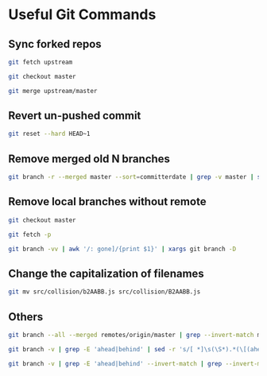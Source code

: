 # Useful Git Commands

## Sync forked repos

```bash
git fetch upstream

git checkout master

git merge upstream/master
```

## Revert un-pushed commit

```bash
git reset --hard HEAD~1
```

## Remove merged old N branches

```bash
git branch -r --merged master --sort=committerdate | grep -v master | sed 's/origin\///' | fmt -1 | head -n -100 | xargs -n 1 git push --delete origin
```

## Remove local branches without remote

```bash
git checkout master

git fetch -p 

git branch -vv | awk '/: gone]/{print $1}' | xargs git branch -D
```

## Change the capitalization of filenames

```bash
git mv src/collision/b2AABB.js src/collision/B2AABB.js
```

## Others

```bash
git branch --all --merged remotes/origin/master | grep --invert-match master | grep --invert-match webrtc | grep --invert-match release | grep --invert-match HEAD | grep "remotes/origin/" | cut -d "/" -f 3- | xargs -n 1 git push --delete origin^C
```

```bash
git branch -v | grep -E 'ahead|behind' | sed -r 's/[ *]\s(\S*).*(\[(ahead|behind).+?\]).*/\1 \2/g'
```

```bash
git branch -v | grep -E 'ahead|behind' --invert-match | grep --invert-match master | cut -d "/" -f 3-
```
